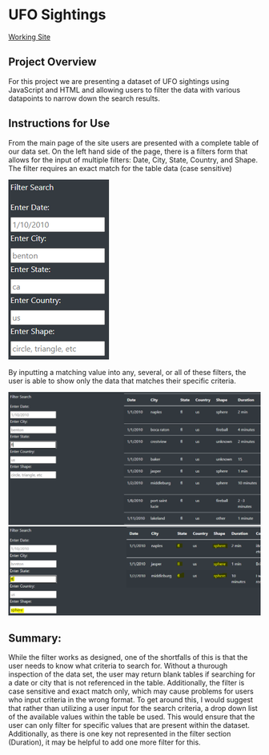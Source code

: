 # UFO Sightings
[Working Site](https://ian-t-dixon.github.io/UFOs/)
## Project Overview
For this project we are presenting a dataset of UFO sightings using JavaScript and HTML and allowing users to filter the data with various datapoints to narrow down the search results.

## Instructions for Use
From the main page of the site users are presented with a complete table of our data set. On the left hand side of the page, there is a filters form that allows for the input of multiple filters: Date, City, State, Country, and Shape. The filter requires an exact match for the table data (case sensitive)

![filters](https://github.com/Ian-T-Dixon/UFOs/blob/main/static/images/filters.PNG)

By inputting a matching value into any, several, or all of these filters, the user is able to show only the data that matches
their specific criteria.

![filter FL](https://github.com/Ian-T-Dixon/UFOs/blob/main/static/images/filter_fl.PNG)
![filters FL and Shape](https://github.com/Ian-T-Dixon/UFOs/blob/main/static/images/filters_fl_multiple.PNG)

## Summary:
While the filter works as designed, one of the shortfalls of this is that the user needs to know what criteria to search for. Without a thurough inspection of the data set,
the user may return blank tables if searching for a date or city that is not referenced in the table. Additionally, the filter is case sensitive and exact match only, which may cause problems for users who input criteria in the wrong format. To get around this, I would suggest that rather than utilizing a user
input for the search criteria, a drop down list of the available values within the table be used. This would ensure that the user can only filter for specific values that
are present within the dataset. Additionally, as there is one key not represented in the filter section (Duration), it may be helpful to add one more filter for this. 
